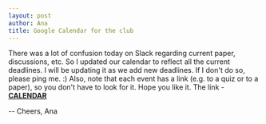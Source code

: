 ```yaml
---
layout: post
author: Ana
title: Google Calendar for the club
---
```


There was a lot of confusion today on Slack regarding current paper, discussions, etc. So I updated our calendar to reflect all the current deadlines. I will be updating it as we add new deadlines. If I don't do so, please ping me. :) Also, note that each event has a link (e.g. to a quiz or to a paper), so you don't have to look for it. Hope you like it. The link -
[**CALENDAR**](https://calendar.google.com/calendar?cid=NTA4NmVkaDF0bW43bnIxaWc4ZjRucDJoOW9AZ3JvdXAuY2FsZW5kYXIuZ29vZ2xlLmNvbQ)

-- Cheers, Ana
